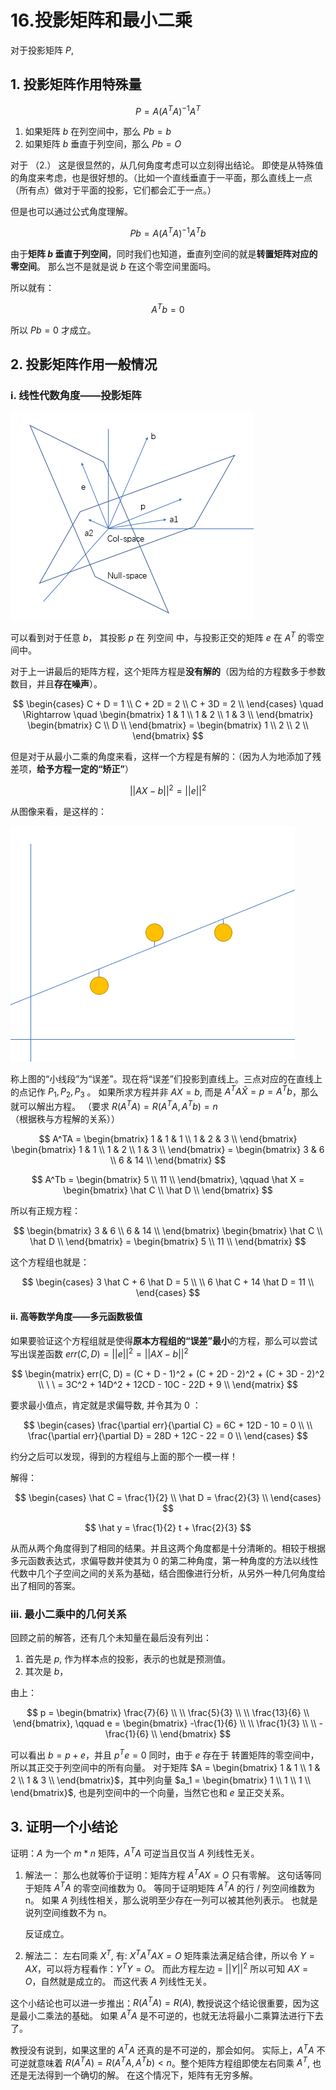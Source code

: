 # 16.投影矩阵和最小二乘

对于投影矩阵 $P$,

## 1. 投影矩阵作用特殊量

$$
P = A(A^TA)^{-1}A^T
$$

1. 如果矩阵 $b$ 在列空间中，那么 $Pb = b$
2. 如果矩阵 $b$ 垂直于列空间，那么 $Pb = O$

对于 （2.） 这是很显然的，从几何角度考虑可以立刻得出结论。
即使是从特殊值的角度来考虑，也是很好想的。（比如一个直线垂直于一平面，那么直线上一点（所有点）做对于平面的投影，它们都会汇于一点。）

但是也可以通过公式角度理解。

$$
Pb = A(A^TA)^{-1}A^Tb
$$

由于**矩阵 $b$ 垂直于列空间**，同时我们也知道，垂直列空间的就是**转置矩阵对应的零空间**。
那么岂不是就是说 $b$ 在这个零空间里面吗。

所以就有：

$$
A^Tb = 0
$$

所以 $Pb = 0$ 才成立。

## 2. 投影矩阵作用一般情况

### i. 线性代数角度——投影矩阵

![16_1](./img/16_1.png)

可以看到对于任意 $b$， 其投影 $p$ 在 列空间 中，与投影正交的矩阵 $e$ 在 $A^T$ 的零空间中。

对于上一讲最后的矩阵方程，这个矩阵方程是**没有解的**（因为给的方程数多于参数数目，并且**存在噪声**）。

$$
\begin{cases}
C + D = 1 \\
C + 2D = 2 \\
C + 3D = 2 \\
\end{cases}
\quad
\Rightarrow \quad
\begin{bmatrix}
1 & 1 \\
1 & 2 \\
1 & 3 \\
\end{bmatrix}
\begin{bmatrix}
C \\
D \\
\end{bmatrix}
= \begin{bmatrix}
1 \\
2 \\
2 \\
\end{bmatrix}
$$

但是对于从最小二乘的角度来看，这样一个方程是有解的：（因为人为地添加了残差项，**给予方程一定的“矫正”**）

$$
||AX - b||^2 = ||e||^2
$$

从图像来看，是这样的：

![16_2](./img/16_2.png)

称上图的“小线段”为“误差”。现在将“误差”们投影到直线上。三点对应的在直线上的点记作 $P_1, P_2, P_3$ 。
如果所求方程并非 $AX = b$,
而是 $A^TA \hat X = p = A^Tb$，那么就可以解出方程。
（要求 $R(A^TA) = R(A^TA, A^Tb) = n$ （根据秩与方程解的关系））

$$
A^TA =
\begin{bmatrix}
1 & 1 & 1 \\
1 & 2 & 3 \\
\end{bmatrix}
\begin{bmatrix}
1 & 1 \\
1 & 2 \\
1 & 3 \\
\end{bmatrix}
= \begin{bmatrix}
3 & 6 \\
6 & 14 \\
\end{bmatrix}
$$

$$
A^Tb =
\begin{bmatrix}
5 \\
11 \\
\end{bmatrix}, \qquad
\hat X = \begin{bmatrix}
\hat C \\
\hat D \\
\end{bmatrix}
$$

所以有正规方程：

$$
\begin{bmatrix}
3 & 6 \\
6 & 14 \\
\end{bmatrix}
\begin{bmatrix}
\hat C \\
\hat D \\
\end{bmatrix}
= \begin{bmatrix}
5 \\
11 \\
\end{bmatrix}
$$

这个方程组也就是：

$$
\begin{cases}
3 \hat C + 6 \hat D = 5 \\
\\
6 \hat C + 14 \hat D = 11 \\
\end{cases}
$$

#### ii. 高等数学角度——多元函数极值

如果要验证这个方程组就是使得**原本方程组的“误差”最小**的方程，那么可以尝试写出误差函数 $err(C, D) = ||e||^2 = ||AX - b||^2$

$$
\begin{matrix}
err(C, D) = (C + D - 1)^2 + (C + 2D - 2)^2 + (C + 3D - 2)^2 \\
\ \ = 3C^2 + 14D^2 + 12CD - 10C - 22D + 9 \\
\end{matrix}
$$

要求最小值点，肯定就是求偏导数, 并令其为 0 ：

$$
\begin{cases}
\frac{\partial err}{\partial C} = 6C + 12D - 10 = 0 \\
\\
\frac{\partial err}{\partial D} = 28D + 12C - 22 = 0 \\
\end{cases}
$$

约分之后可以发现，得到的方程组与上面的那个一模一样！

解得：

$$
\begin{cases}
\hat C = \frac{1}{2} \\
\hat D = \frac{2}{3} \\
\end{cases}
$$

$$
\hat y = \frac{1}{2} t + \frac{2}{3}
$$

从而从两个角度得到了相同的结果。并且这两个角度都是十分清晰的。相较于根据多元函数表达式，求偏导数并使其为 0 的第二种角度，第一种角度的方法以线性代数中几个子空间之间的关系为基础，结合图像进行分析，从另外一种几何角度给出了相同的答案。

### iii. 最小二乘中的几何关系

回顾之前的解答，还有几个未知量在最后没有列出：

1. 首先是 $p$, 作为样本点的投影，表示的也就是预测值。
2. 其次是 $b$，

由上：

$$
p =
\begin{bmatrix}
\frac{7}{6} \\
\\
\frac{5}{3} \\
\\
\frac{13}{6} \\
\end{bmatrix}, \qquad
e =
\begin{bmatrix}
-\frac{1}{6} \\
\\
\frac{1}{3} \\
\\
-\frac{1}{6} \\
\end{bmatrix}
$$

可以看出 $b = p + e$，并且 $p^Te = 0$
同时，由于 $e$ 存在于 转置矩阵的零空间中，所以其正交于列空间中的所有向量。
对于矩阵 $A =
\begin{bmatrix}
1 & 1 \\
1 & 2 \\
1 & 3 \\
\end{bmatrix}$，其中列向量 $a_1 = \begin{bmatrix}
1 \\
1 \\
1 \\
\end{bmatrix}$, 也是列空间中的一个向量，当然它也和 $e$ 呈正交关系。

## 3. 证明一个小结论

证明：$A$ 为一个 $m*n$ 矩阵，$A^TA$ 可逆当且仅当 $A$ 列线性无关。

1. 解法一：
    那么也就等价于证明：矩阵方程 $A^TAX = O$ 只有零解。
    这句话等同于矩阵 $A^TA$ 的零空间维数为 0。
    等同于证明矩阵 $A^TA$ 的行 / 列空间维数为 n。
    如果 $A$ 列线性相关，那么说明至少存在一列可以被其他列表示。
    也就是说列空间维数不为 n。

    反证成立。

2. 解法二：
    左右同乘 $X^T$, 有: $X^TA^TAX = O$
    矩阵乘法满足结合律，所以令 $Y = AX$，可以将方程看作：$Y^TY = O$。
    而此方程左边 = $||Y||^2$
    所以可知 $AX = O$，自然就是成立的。
    而这代表 $A$ 列线性无关。

这个小结论也可以进一步推出：$R(A^TA) = R(A)$, 教授说这个结论很重要，因为这是最小二乘法的基础。
如果 $A^TA$ 是不可逆的，也就无法将最小二乘算法进行下去了。

教授没有说到，如果这里的 $A^TA$ 还真的是不可逆的，那会如何。
实际上，$A^TA$ 不可逆就意味着 $R(A^TA) = R(A^TA, A^Tb) < n$。整个矩阵方程组即使左右同乘 $A^T$, 也还是无法得到一个确切的解。
在这个情况下，矩阵有无穷多解。
